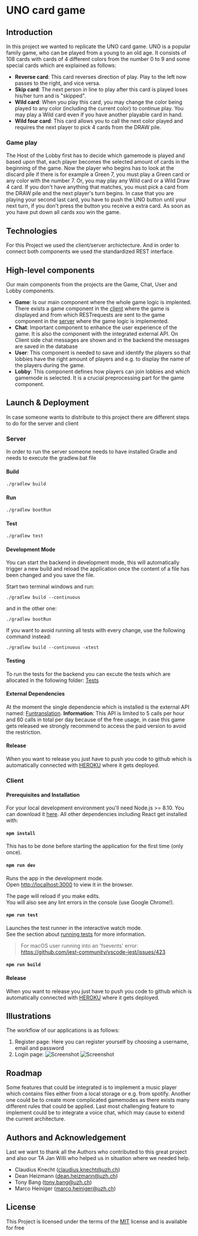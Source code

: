 # UNO card game

## Introduction

In this project we wanted to replicate the UNO card game. UNO is a popular family game, who can be played from a young to an old age. It consists of 108 cards with cards of 4 different colors from the number 0 to 9 and some special cards which are explained as follows:
- **Reverse card**: This card reverses direction of play. Play to the left now passes to the right, and vice versa.
- **Skip card**: The next person in line to play after this card is played loses his/her turn and is "skipped".
- **Wild card**: When you play this card, you may change the color being played to any color (including the current color) to continue play. You may play a Wild card even if you have another playable card in hand.
- **Wild four card**: This card allows you to call the next color played and requires the next player to pick 4 cards from the DRAW pile.
### Game play
The Host of the Lobby first has to decide which gamemode is played and based upon that, each player becomes the selected amount of cards in the beginning of the game.
Now the player who begins has to look at the discard pile if there is for example a Green 7, you must play a Green card or any color with the number 7. Or, you may play any Wild card or a Wild Draw 4 card. If you don't have anything that matches, you must pick a card from the DRAW pile and the next player's turn begins. In case that you are playing your second last card, you have to push the UNO button until your next turn, if you don't press the button you receive a extra card. As soon as you have put down all cards xou win the game. 

## Technologies
For this Project we used the client/server archictecture. And in order to connect both components we used the standardized REST interface.



## High-level components
Our main components from the projects are the Game, Chat, User and Lobby components.
- **Game**: Is our main component where the whole game logic is implented. There exists a game component in the [client](https://github.com/sopra-fs21-group-01/client/blob/master/src/components/game/Game.js)
 where the game is displayed and from which RESTrequests are sent to the game component in the [server](https://github.com/sopra-fs21-group-01/server/blob/master/src/main/java/ch/uzh/ifi/hase/soprafs21/controller/GameController.java)  where the game logic is implemented. 
- **Chat**: Important component to enhance the user experience of the game. It is also the component with the integrated external API. On Client side chat messages are shown and in the backend the messages are saved in the database
- **User**: This component is needed to save and identify the players so that lobbies have the right amount of players and e.g. to display the name of the players during the game. 
- **Lobby**: This component defines how players can join lobbies and which gamemode is selected. It is a crucial preprocessing part for the game component.

## Launch & Deployment
In case someone wants to distribute to this project there are different steps to do for the server and client
### Server
In order to run the server someone needs to have installed Gradle and needs to execute the gradlew.bat file 
#### Build

```bash
./gradlew build
```

#### Run

```bash
./gradlew bootRun
```

#### Test

```bash
./gradlew test
```
#### Development Mode

You can start the backend in development mode, this will automatically trigger a new build and reload the application
once the content of a file has been changed and you save the file.

Start two terminal windows and run:

`./gradlew build --continuous`

and in the other one:

`./gradlew bootRun`

If you want to avoid running all tests with every change, use the following command instead:

`./gradlew build --continuous -xtest`

#### Testing
To run the tests for the backend you can excute the tests which are allocated in the following folder: [Tests](https://github.com/sopra-fs21-group-01/server/tree/master/src/test/java/ch/uzh/ifi/hase/soprafs21)

#### External Dependencies
At the moment the single dependencie which is installed is the external API named: [Funtranslation](https://funtranslations.com/api/). 
**Information**: This API is limited to 5 calls per hour and 60 calls in total per day because of the free usage, in case this game gets released we strongly recommend to access the paid version to avoid the restriction.

#### Release
When you want to release you just have to push you code to github which is automatically connected with [HEROKU](https://dashboard.heroku.com/apps/sopra-fs21-group-01-server) where it gets deployed.

### Client

#### Prerequisites and Installation

For your local development environment you'll need Node.js >= 8.10. You can download it [here](https://nodejs.org). All other dependencies including React get installed with:

#### `npm install`

This has to be done before starting the application for the first time (only once).

#### `npm run dev`

Runs the app in the development mode.<br>
Open [http://localhost:3000](http://localhost:3000) to view it in the browser.

The page will reload if you make edits.<br>
You will also see any lint errors in the console (use Google Chrome!).

#### `npm run test`

Launches the test runner in the interactive watch mode.<br>
See the section about [running tests](https://facebook.github.io/create-react-app/docs/running-tests) for more information.

> For macOS user running into an 'fsevents' error: https://github.com/jest-community/vscode-jest/issues/423

#### `npm run build`
#### Release
When you want to release you just have to push you code to github which is automatically connected with [HEROKU](https://sopra-fs21-group-01-client.herokuapp.com/register) where it gets deployed.

## Illustrations
The workflow of our applications is as follows:
1. Register page: Here you can register yourself by choosing a username, email and password
2. Login page: 
![Screenshot](1.PNG)
![Screenshot](/src/views/Images/Screenshots/1.PNG)
## Roadmap
Some features that could be integrated is to implement a music player which contains files either from a local storage or e.g. from spotify. Another one could be to create more complicated gamemodes as there exists many different rules that could be applied. Last most challenging feature to implement could be to integrate a voice chat, which may cause to extend the current architecture.

## Authors and Acknowledgement
Last we want to thank all the Authors who contributed to this great project and also our TA Jan Willi who helped us in situation where we needed help.
- Claudius Knecht (claudius.knecht@uzh.ch)
- Dean Heizmann (dean.heizmann@uzh.ch)
- Tony Bang (tony.bang@uzh.ch)
- Marco Heiniger (marco.heiniger@uzh.ch)
## License
This Project is licensed under the terms of the [MIT](https://choosealicense.com/licenses/mit/) license and is available for free
